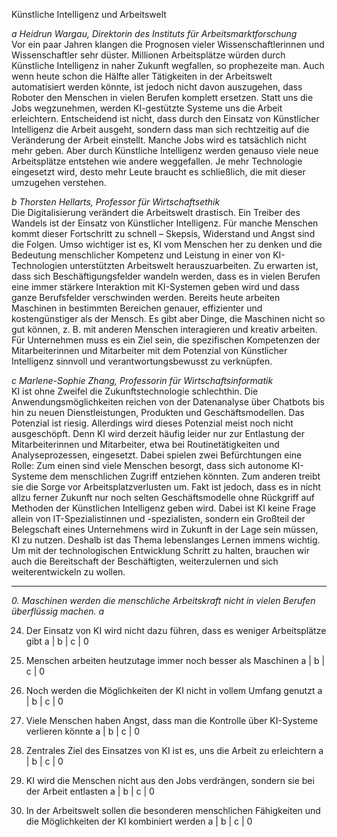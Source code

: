 Künstliche Intelligenz und Arbeitswelt

*a Heidrun Wargau, Direktorin des Instituts für Arbeitsmarktforschung*  
Vor ein paar Jahren klangen die Prognosen vieler Wissenschaftlerinnen und Wissenschaftler sehr düster. Millionen Arbeitsplätze würden durch Künstliche Intelligenz in naher Zukunft wegfallen, so prophezeite man. Auch wenn heute schon die Hälfte aller Tätigkeiten in der Arbeitswelt automatisiert werden könnte, ist jedoch nicht davon auszugehen, dass Roboter den Menschen in vielen Berufen komplett ersetzen. Statt uns die Jobs wegzunehmen, werden KI-gestützte Systeme uns die Arbeit erleichtern. Entscheidend ist nicht, dass durch den Einsatz von Künstlicher Intelligenz die Arbeit ausgeht, sondern dass man sich rechtzeitig auf die Veränderung der Arbeit einstellt. Manche Jobs wird es tatsächlich nicht mehr geben. Aber durch Künstliche Intelligenz werden genauso viele neue Arbeitsplätze entstehen wie andere weggefallen. Je mehr Technologie eingesetzt wird, desto mehr Leute braucht es schließlich, die mit dieser umzugehen verstehen.

*b Thorsten Hellarts, Professor für Wirtschafts­ethik*  
Die Digitalisierung verändert die Arbeitswelt drastisch. Ein Treiber des Wandels ist der Einsatz von Künstlicher Intelligenz. Für manche Menschen kommt dieser Fortschritt zu schnell – Skepsis, Widerstand und Angst sind die Folgen. Umso wichtiger ist es, KI vom Menschen her zu denken und die Bedeutung menschlicher Kompetenz und Leistung in einer von KI-Technologien unterstützten Arbeitswelt herauszuarbeiten. Zu erwarten ist, dass sich Beschäftigungsfelder wandeln werden, dass es in vielen Berufen eine immer stärkere Interaktion mit KI-Systemen geben wird und dass ganze Berufsfelder verschwinden werden. Bereits heute arbeiten Maschinen in bestimmten Bereichen genauer, effizienter und kostengünstiger als der Mensch. Es gibt aber Dinge, die Maschinen nicht so gut können, z. B. mit anderen Menschen interagieren und kreativ arbeiten. Für Unternehmen muss es ein Ziel sein, die spezifischen Kompetenzen der Mitarbeiterinnen und Mitarbeiter mit dem Potenzial von Künstlicher Intelligenz sinnvoll und verantwortungsbewusst zu verknüpfen.

*c Marlene-Sophie Zhang, Professorin für Wirtschaftsinformatik*  
KI ist ohne Zweifel die Zukunftstechnologie schlechthin. Die Anwendungsmöglichkeiten reichen von der Datenanalyse über Chatbots bis hin zu neuen Dienstleistungen, Produkten und Geschäftsmodellen. Das Potenzial ist riesig. Allerdings wird dieses Potenzial meist noch nicht ausgeschöpft. Denn KI wird derzeit häufig leider nur zur Entlastung der Mitarbeiterinnen und Mitarbeiter, etwa bei Routinetätigkeiten und Analyseprozessen, eingesetzt. Dabei spielen zwei Befürchtungen eine Rolle: Zum einen sind viele Menschen besorgt, dass sich autonome KI-Systeme dem menschlichen Zugriff entziehen könnten. Zum anderen treibt sie die Sorge vor Arbeitsplatzverlusten um. Fakt ist jedoch, dass es in nicht allzu ferner Zukunft nur noch selten Geschäftsmodelle ohne Rückgriff auf Methoden der Künstlichen Intelligenz geben wird. Dabei ist KI keine Frage allein von IT-Spezialistinnen und -spezialisten, sondern ein Großteil der Belegschaft eines Unternehmens wird in Zukunft in der Lage sein müssen, KI zu nutzen. Deshalb ist das Thema lebenslanges Lernen immens wichtig. Um mit der technologischen Entwicklung Schritt zu halten, brauchen wir auch die Bereitschaft der Beschäftigten, weiterzulernen und sich weiterentwickeln zu wollen.

---

*0. Maschinen werden die menschliche Arbeitskraft nicht in vielen Berufen überflüssig machen.*
*a*

24. Der Einsatz von KI wird nicht dazu führen, dass es weniger Arbeitsplätze gibt 
	a  |  b  |  c  |  0

25. Menschen arbeiten heutzutage immer noch besser als Maschinen 
	a  |  b  |  c  |  0

26. Noch werden die Möglichkeiten der KI nicht in vollem Umfang genutzt 
	a  |  b  |  c  |  0

27. Viele Menschen haben Angst, dass man die Kontrolle über KI-Systeme verlieren könnte 
	a  |  b  |  c  |  0

28. Zentrales Ziel des Einsatzes von KI ist es, uns die Arbeit zu erleichtern 
	a  |  b  |  c  |  0

29. KI wird die Menschen nicht aus den Jobs verdrängen, sondern sie bei der Arbeit entlasten 
	a  |  b  |  c  |  0

30. In der Arbeitswelt sollen die besonderen menschlichen Fähigkeiten und die Möglichkeiten der KI kombiniert werden 
	a  |  b  |  c  |  0